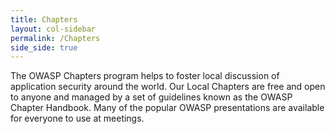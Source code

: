 ```yaml
---
title: Chapters
layout: col-sidebar
permalink: /Chapters
side_side: true
---
```


The OWASP Chapters program helps to foster local discussion of application security around the world. Our Local Chapters are free and open to anyone and managed by a set of guidelines known as the OWASP Chapter Handbook. Many of the popular OWASP presentations are available for everyone to use at meetings.
